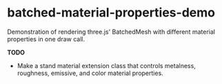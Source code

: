 # batched-material-properties-demo

Demonstration of rendering three.js' BatchedMesh with different material properties in one draw call.

**TODO**

- Make a stand material extension class that controls metalness, roughness, emissive, and color material properties.